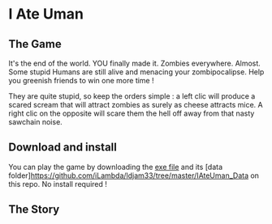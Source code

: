 # I Ate Uman

## The Game
It's the end of the world. YOU finally made it. Zombies everywhere. Almost.
Some stupid Humans are still alive and menacing your zombipocalipse. Help you greenish friends to win one more time !

They are quite stupid, so keep the orders simple : a left clic will produce a scared scream that will attract zombies as surely as cheese attracts mice. A right clic on the opposite will scare them the hell off away from that nasty sawchain noise.

## Download and install
You can play the game by downloading the [exe file](https://github.com/iLambda/ldjam33/blob/master/i_ate_umans.exe) and its [data folder]https://github.com/iLambda/ldjam33/tree/master/IAteUman_Data on this repo.
No install required !

## The Story
